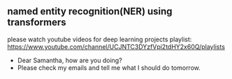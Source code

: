 ## named entity recognition(NER) using transformers
please watch youtube videos for deep learning projects playlist:
https://www.youtube.com/channel/UCJNTC3DYzfVpi2tdHY2x60Q/playlists
* Dear Samantha, how are you doing?
* Please check my emails and tell me what I should do tomorrow.
